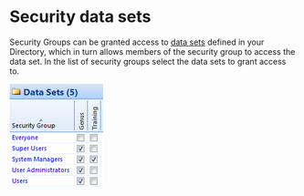 # Security data sets

Security Groups can be granted access to [data sets](../general-settings/data-sets.md) defined in your Directory, which in turn allows members of the security group to access the data set. In the list of security groups select the data sets to grant access to.

![IDB713201BD5894161.png](media/IDB713201BD5894161.png)